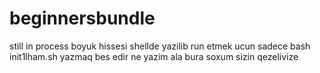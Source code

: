 # beginnersbundle
still in process
boyuk hissesi shellde yazilib 
run etmek ucun sadece bash init1lham.sh yazmaq bes edir
ne yazim ala bura soxum sizin qezelivize
